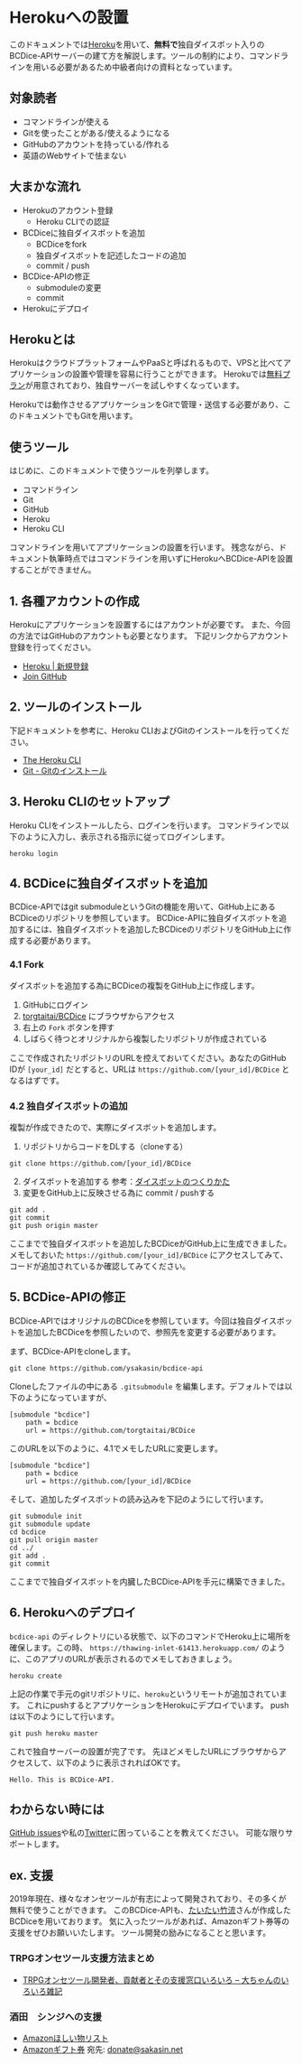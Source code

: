 # Herokuへの設置

このドキュメントでは[Heroku](https://jp.heroku.com/)を用いて、**無料で**独自ダイスボット入りのBCDice-APIサーバーの建て方を解説します。ツールの制約により、コマンドラインを用いる必要があるため中級者向けの資料となっています。


## 対象読者
- コマンドラインが使える
- Gitを使ったことがある/使えるようになる
- GitHubのアカウントを持っている/作れる
- 英語のWebサイトで怯まない


## 大まかな流れ

- Herokuのアカウント登録
  - Heroku CLIでの認証
- BCDiceに独自ダイスボットを追加
  - BCDiceをfork
  - 独自ダイスボットを記述したコードの追加
  - commit / push
- BCDice-APIの修正
  - submoduleの変更
  - commit
- Herokuにデプロイ


## Herokuとは

HerokuはクラウドプラットフォームやPaaSと呼ばれるもので、VPSと比べてアプリケーションの設置や管理を容易に行うことができます。
Herokuでは[無料プラン](https://jp.heroku.com/pricing)が用意されており、独自サーバーを試しやすくなっています。

Herokuでは動作させるアプリケーションをGitで管理・送信する必要があり、このドキュメントでもGitを用います。


## 使うツール

はじめに、このドキュメントで使うツールを列挙します。

- コマンドライン
- Git
- GitHub
- Heroku
- Heroku CLI

コマンドラインを用いてアプリケーションの設置を行います。
残念ながら、ドキュメント執筆時点ではコマンドラインを用いずにHerokuへBCDice-APIを設置することができません。


## 1. 各種アカウントの作成

Herokuにアプリケーションを設置するにはアカウントが必要です。
また、今回の方法ではGitHubのアカウントも必要となります。
下記リンクからアカウント登録を行ってください。

- [Heroku | 新規登録](https://signup.heroku.com/jp)
- [Join GitHub](https://github.com/join)


## 2. ツールのインストール

下記ドキュメントを参考に、Heroku CLIおよびGitのインストールを行ってください。

- [The Heroku CLI](https://devcenter.heroku.com/articles/heroku-cli)
- [Git - Gitのインストール](https://git-scm.com/book/ja/v2/%E4%BD%BF%E3%81%84%E5%A7%8B%E3%82%81%E3%82%8B-Git%E3%81%AE%E3%82%A4%E3%83%B3%E3%82%B9%E3%83%88%E3%83%BC%E3%83%AB)


## 3. Heroku CLIのセットアップ

Heroku CLIをインストールしたら、ログインを行います。
コマンドラインで以下のように入力し、表示される指示に従ってログインします。

```
heroku login
```


## 4. BCDiceに独自ダイスボットを追加

BCDice-APIではgit submoduleというGitの機能を用いて、GitHub上にあるBCDiceのリポジトリを参照しています。
BCDice-APIに独自ダイスボットを追加するには、独自ダイスボットを追加したBCDiceのリポジトリをGitHub上に作成する必要があります。


### 4.1 Fork

ダイスボットを追加する為にBCDiceの複製をGitHub上に作成します。

1. GitHubにログイン
1. [torgtaitai/BCDice](https://github.com/torgtaitai/BCDice) にブラウザからアクセス
1. 右上の `Fork` ボタンを押す
1. しばらく待つとオリジナルから複製したリポジトリが作成されている

ここで作成されたリポジトリのURLを控えておいてください。あなたのGitHub IDが `[your_id]` だとすると、URLは `https://github.com/[your_id]/BCDice` となるはずです。


### 4.2 独自ダイスボットの追加

複製が作成できたので、実際にダイスボットを追加します。

1. リポジトリからコードをDLする（cloneする）
```
git clone https://github.com/[your_id]/BCDice
```
2. ダイスボットを追加する
  参考：[ダイスボットのつくりかた](http://www.dodontof.com/DodontoF/src_bcdice/test/README.html)
3. 変更をGitHub上に反映させる為に commit / pushする
```
git add .
git commit
git push origin master
```

ここまでで独自ダイスボットを追加したBCDiceがGitHub上に生成できました。
メモしておいた `https://github.com/[your_id]/BCDice` にアクセスしてみて、コードが追加されているか確認してみてください。

## 5. BCDice-APIの修正

BCDice-APIではオリジナルのBCDiceを参照しています。今回は独自ダイスボットを追加したBCDiceを参照したいので、参照先を変更する必要があります。

まず、BCDice-APIをcloneします。

```
git clone https://github.com/ysakasin/bcdice-api
```

Cloneしたファイルの中にある `.gitsubmodule` を編集します。デフォルトでは以下のようになっていますが、

```
[submodule "bcdice"]
	path = bcdice
	url = https://github.com/torgtaitai/BCDice
```

このURLを以下のように、4.1でメモしたURLに変更します。

```
[submodule "bcdice"]
	path = bcdice
	url = https://github.com/[your_id]/BCDice
```

そして、追加したダイスボットの読み込みを下記のようにして行います。

```
git submodule init
git submodule update
cd bcdice
git pull origin master
cd ../
git add .
git commit
```

ここまでで独自ダイスボットを内臓したBCDice-APIを手元に構築できました。


## 6. Herokuへのデプロイ

`bcdice-api` のディレクトリにいる状態で、以下のコマンドでHeroku上に場所を確保します。この時、 `https://thawing-inlet-61413.herokuapp.com/` のように、このアプリのURLが表示されるのでメモしておきましょう。

```
heroku create
```

上記の作業で手元のgitリポジトリに、`heroku`というリモートが追加されています。
これにpushするとアプリケーションをHerokuにデプロイでいます。
pushは以下のようにして行います。

```
git push heroku master
```

これで独自サーバーの設置が完了です。
先ほどメモしたURLにブラウザからアクセスして、以下のように表示されればOKです。

```
Hello. This is BCDice-API.
```


## わからない時には

[GitHub issues](https://github.com/ysakasin/bcdice-api/issues)や私の[Twitter](https://twitter.com/ysakasin)に困っていることを教えてください。
可能な限りサポートします。


## ex. 支援

2019年現在、様々なオンセツールが有志によって開発されており、その多くが無料で使うことができます。
このBCDice-APIも、[たいたい竹流](https://twitter.com/torgtaitai)さんが作成したBCDiceを用いております。
気に入ったツールがあれば、Amazonギフト券等の支援をぜひお願いいたします。
ツール開発の励みになることと思います。

### TRPGオンセツール支援方法まとめ
- [TRPGオンセツール開発者、貢献者とその支援窓口いろいろ – 大ちゃんのいろいろ雑記](https://www.taruki.com/wp/?page_id=6720)

### 酒田　シンジへの支援
- [Amazonほしい物リスト](http://amzn.asia/gK5kW6A)
- [Amazonギフト券](https://www.amazon.co.jp/Amazonギフト券-Eメールタイプ/dp/BT00DHI8G) 宛先: donate@sakasin.net
